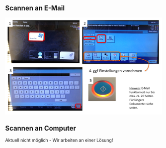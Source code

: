 ## Scannen an E-Mail
![scan-to-email procedure](../../img/scan_email.png)

## Scannen an Computer
Aktuell nicht möglich - Wir arbeiten an einer Lösung!